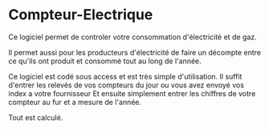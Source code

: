 # Compteur-Electrique
Ce logiciel permet de controler votre consommation d'électricité et de gaz. 

Il permet aussi pour les producteurs d'électricité de faire un décompte entre ce qu'ils ont produit et consommé tout au long de l'année.

Ce logiciel est codé sous access et est très simple d'utilisation. Il suffit d'entrer les relevés de vos compteurs du jour ou vous avez envoyé vos index a votre fournisseur
Et ensuite simplement entrer les chiffres de votre compteur au fur et a mesure de l'année. 

Tout est calculé. 


